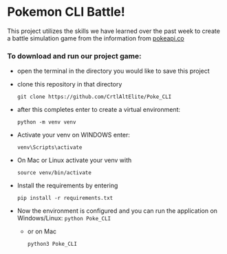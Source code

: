 # Pokemon CLI Battle!

This project utilizes the skills we have learned over the past week to create a
battle simulation game from the information from [pokeapi.co](https://pokeapi.co/)

### To download and run our project game:
- open the terminal in the directory you would like to save this project
- clone this repository in that directory

    ```
    git clone https://github.com/CrtlAltElite/Poke_CLI
    ```

- after this completes enter to create a virtual environment:

    ```
    python -m venv venv
    ```
- Activate your venv on WINDOWS enter:
    ```
    venv\Scripts\activate
    ```
- On Mac or Linux activate your venv with
    ```
    source venv/bin/activate
    ```
- Install the requirements by entering
    ```
    pip install -r requirements.txt
    ```
- Now the environment is configured and you can run the application on Windows/Linux:
        ```
        python Poke_CLI
        ```

    - or on Mac
        ```
        python3 Poke_CLI
        ```
    

